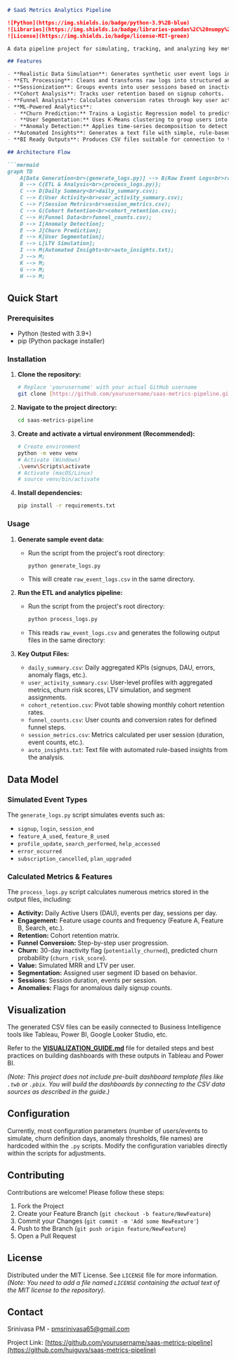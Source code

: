 
````markdown
# SaaS Metrics Analytics Pipeline

![Python](https://img.shields.io/badge/python-3.9%2B-blue)
![Libraries](https://img.shields.io/badge/libraries-pandas%2C%20numpy%2C%20scikit--learn%2C%20statsmodels-orange)
![License](https://img.shields.io/badge/license-MIT-green)

A data pipeline project for simulating, tracking, and analyzing key metrics for a SaaS product, including machine learning insights like churn prediction and user segmentation.

## Features

- **Realistic Data Simulation**: Generates synthetic user event logs including signups, logins, feature usage, upgrades, and cancellations.
- **ETL Processing**: Cleans and transforms raw logs into structured analytical datasets using Pandas.
- **Sessionization**: Groups events into user sessions based on inactivity time.
- **Cohort Analysis**: Tracks user retention based on signup cohorts.
- **Funnel Analysis**: Calculates conversion rates through key user actions.
- **ML-Powered Analytics**:
  - **Churn Prediction:** Trains a Logistic Regression model to predict user churn risk based on activity patterns. (Check script output for in-sample accuracy).
  - **User Segmentation:** Uses K-Means clustering to group users into behavioral segments.
  - **Anomaly Detection:** Applies time-series decomposition to detect anomalies in daily signup trends.
- **Automated Insights**: Generates a text file with simple, rule-based insights derived from the analysis.
- **BI Ready Outputs**: Produces CSV files suitable for connection to tools like Tableau or Power BI.

## Architecture Flow

```mermaid
graph TD
    A[Data Generation<br>(generate_logs.py)] --> B(Raw Event Logs<br>raw_event_logs.csv);
    B --> C{ETL & Analysis<br>(process_logs.py)};
    C --> D(Daily Summary<br>daily_summary.csv);
    C --> E(User Activity<br>user_activity_summary.csv);
    C --> F(Session Metrics<br>session_metrics.csv);
    C --> G(Cohort Retention<br>cohort_retention.csv);
    C --> H(Funnel Data<br>funnel_counts.csv);
    D --> I[Anomaly Detection];
    E --> J[Churn Prediction];
    E --> K[User Segmentation];
    E --> L[LTV Simulation];
    I --> M(Automated Insights<br>auto_insights.txt);
    J --> M;
    K --> M;
    G --> M;
    H --> M;
````

## Quick Start

### Prerequisites

  - Python (tested with 3.9+)
  - pip (Python package installer)

### Installation

1.  **Clone the repository:**
    ```bash
    # Replace 'yourusername' with your actual GitHub username
    git clone [https://github.com/yourusername/saas-metrics-pipeline.git](https://github.com/yourusername/saas-metrics-pipeline.git)
    ```
2.  **Navigate to the project directory:**
    ```bash
    cd saas-metrics-pipeline
    ```
3.  **Create and activate a virtual environment (Recommended):**
    ```bash
    # Create environment
    python -m venv venv
    # Activate (Windows)
    .\venv\Scripts\activate
    # Activate (macOS/Linux)
    # source venv/bin/activate
    ```
4.  **Install dependencies:**
    ```bash
    pip install -r requirements.txt
    ```

### Usage

1.  **Generate sample event data:**

      * Run the script from the project's root directory:
        ```bash
        python generate_logs.py
        ```
      * This will create `raw_event_logs.csv` in the same directory.

2.  **Run the ETL and analytics pipeline:**

      * Run the script from the project's root directory:
        ```bash
        python process_logs.py
        ```
      * This reads `raw_event_logs.csv` and generates the following output files in the same directory:

3.  **Key Output Files:**

      * `daily_summary.csv`: Daily aggregated KPIs (signups, DAU, errors, anomaly flags, etc.).
      * `user_activity_summary.csv`: User-level profiles with aggregated metrics, churn risk scores, LTV simulation, and segment assignments.
      * `cohort_retention.csv`: Pivot table showing monthly cohort retention rates.
      * `funnel_counts.csv`: User counts and conversion rates for defined funnel steps.
      * `session_metrics.csv`: Metrics calculated per user session (duration, event counts, etc.).
      * `auto_insights.txt`: Text file with automated rule-based insights from the analysis.

## Data Model

### Simulated Event Types

The `generate_logs.py` script simulates events such as:

  * `signup`, `login`, `session_end`
  * `feature_A_used`, `feature_B_used`
  * `profile_update`, `search_performed`, `help_accessed`
  * `error_occurred`
  * `subscription_cancelled`, `plan_upgraded`

### Calculated Metrics & Features

The `process_logs.py` script calculates numerous metrics stored in the output files, including:

  - **Activity:** Daily Active Users (DAU), events per day, sessions per day.
  - **Engagement:** Feature usage counts and frequency (Feature A, Feature B, Search, etc.).
  - **Retention:** Cohort retention matrix.
  - **Funnel Conversion:** Step-by-step user progression.
  - **Churn:** 30-day inactivity flag (`potentially_churned`), predicted churn probability (`churn_risk_score`).
  - **Value:** Simulated MRR and LTV per user.
  - **Segmentation:** Assigned user segment ID based on behavior.
  - **Sessions:** Session duration, events per session.
  - **Anomalies:** Flags for anomalous daily signup counts.

## Visualization

The generated CSV files can be easily connected to Business Intelligence tools like Tableau, Power BI, Google Looker Studio, etc.

Refer to the **[VISUALIZATION\_GUIDE.md](https://www.google.com/search?q=VISUALIZATION_GUIDE.md)** file for detailed steps and best practices on building dashboards with these outputs in Tableau and Power BI.

*(Note: This project does not include pre-built dashboard template files like `.twb` or `.pbix`. You will build the dashboards by connecting to the CSV data sources as described in the guide.)*

## Configuration

Currently, most configuration parameters (number of users/events to simulate, churn definition days, anomaly thresholds, file names) are hardcoded within the `.py` scripts. Modify the configuration variables directly within the scripts for adjustments.

## Contributing

Contributions are welcome\! Please follow these steps:

1.  Fork the Project
2.  Create your Feature Branch (`git checkout -b feature/NewFeature`)
3.  Commit your Changes (`git commit -m 'Add some NewFeature'`)
4.  Push to the Branch (`git push origin feature/NewFeature`)
5.  Open a Pull Request

## License

Distributed under the MIT License. See `LICENSE` file for more information.
*(Note: You need to add a file named `LICENSE` containing the actual text of the MIT license to the repository).*

## Contact

Srinivasa PM - pmsrinivasa65@gmail.com

Project Link: [https://github.com/yourusername/saas-metrics-pipeline](https://github.com/huiguys/saas-metrics-pipeline)
